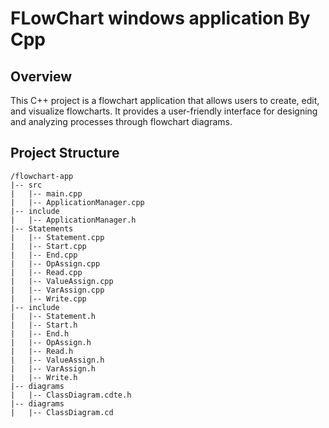 # FLowChart windows application By Cpp

## Overview
This C++ project is a flowchart application that allows users to create, edit, and visualize flowcharts. It provides a user-friendly interface for designing and analyzing processes through flowchart diagrams.

## Project Structure

```plaintext
/flowchart-app
|-- src
|   |-- main.cpp
|   |-- ApplicationManager.cpp
|-- include
|   |-- ApplicationManager.h
|-- Statements
|   |-- Statement.cpp
|   |-- Start.cpp
|   |-- End.cpp
|   |-- OpAssign.cpp
|   |-- Read.cpp
|   |-- ValueAssign.cpp
|   |-- VarAssign.cpp
|   |-- Write.cpp
|-- include
|   |-- Statement.h
|   |-- Start.h
|   |-- End.h
|   |-- OpAssign.h
|   |-- Read.h
|   |-- ValueAssign.h
|   |-- VarAssign.h
|   |-- Write.h
|-- diagrams
|   |-- ClassDiagram.cdte.h
|-- diagrams
|   |-- ClassDiagram.cd
